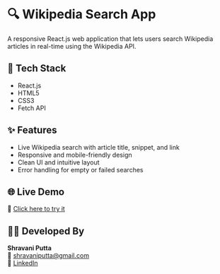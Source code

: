 # 🔍 Wikipedia Search App

A responsive React.js web application that lets users search Wikipedia articles in real-time using the Wikipedia API.

## 🚀 Tech Stack
- React.js
- HTML5
- CSS3
- Fetch API

## ✨ Features
- Live Wikipedia search with article title, snippet, and link
- Responsive and mobile-friendly design
- Clean UI and intuitive layout
- Error handling for empty or failed searches

## 🌐 Live Demo
🔗 [Click here to try it](https://wikiquery.ccbp.tech/)


## 👩‍💻 Developed By
**Shravani Putta**  
📧 shravaniputta@gmail.com  
🔗 [LinkedIn](https://www.linkedin.com/in/pshravani)


